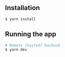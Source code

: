 
## Installation

```bash
$ yarn install

```

## Running the app

```bash
# Remote (hosted) backend
$ yarn dev

```